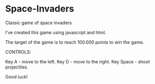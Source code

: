 # Space-Invaders
Classic game of space invaders

I've created this game using javascript and html.

The target of the game is to reach 100.000 points to win the game.

CONTROLS:

Key A - move to the left.
Key D - move to the right.
Key Space - shoot projectiles.

Good luck!
